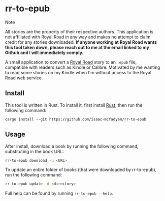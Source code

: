 # rr-to-epub

> [!NOTE]  
> All stories are the property of their respective authors. This application is not affiliated with Royal Road in any way and makes no attempt to claim credit for any stories downloaded. **If anyone working at Royal Road wants this tool taken down, please reach out to me at the email linked to my Github and I will immediately comply.**

A small application to convert a [Royal Road](https://www.royalroad.com/) story to an `.epub` file, compatible with readers such as Kindle or Calibre. Motivated by me wanting to read some stories on my Kindle when I'm without access to the Royal Road web service.

## Install

This tool is written in Rust. To install it, first install [Rust](https://www.rust-lang.org/tools/install), then run the following command:

```
cargo install --git https://github.com/isaac-mcfadyen/rr-to-epub
```

## Usage

After install, download a book by running the following command, substituting in the book URL:

```sh
rr-to-epub download -u <URL>
```

To update an entire folder of books (that were downloaded by rr-to-epub), run the following command:

```sh
rr-to-epub update -d <directory>
```

Full help can be found by running `rr-to-epub --help`.
